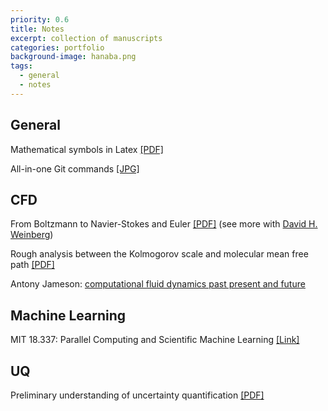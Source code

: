 ```yaml
---
priority: 0.6
title: Notes
excerpt: collection of manuscripts
categories: portfolio
background-image: hanaba.png
tags:
  - general
  - notes
---
```


## General

Mathematical symbols in Latex [[PDF]](https://tbxiao.github.io/documents//latex-math.pdf)

All-in-one Git commands [[JPG]](https://tbxiao.github.io/img//git.jpg)

## CFD

From Boltzmann to Navier-Stokes and Euler [[PDF]](https://tbxiao.github.io/documents//boltzmann-ns.pdf) (see more with [David H. Weinberg](http://www.astronomy.ohio-state.edu/~dhw/))

Rough analysis between the Kolmogorov scale and molecular mean free path [[PDF]](https://tbxiao.github.io/documents//kolmogorov-mfp.pdf)

Antony Jameson: [computational fluid dynamics past present and future](https://tbxiao.github.io/documents//jameson-cfd.pdf)

## Machine Learning

MIT 18.337: Parallel Computing and Scientific Machine Learning [[Link]](https://mitmath.github.io/18337/)

## UQ

Preliminary understanding of uncertainty quantification [[PDF]](https://tbxiao.github.io/documents//understand-uq.pdf)


